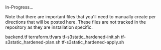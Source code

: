 In-Progress...

Note that there are important files that you'll need to manually create per directions that will be posted here. These files are not tracked in the repository as they are installation specific. 

backend.tf
terraform.tfvars
tf-s3static_hardened-init.sh
tf-s3static_hardened-plan.sh
tf-s3static_hardened-apply.sh

